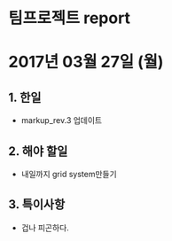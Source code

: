 # 팀프로젝트 report

# 2017년 03월 27일 (월)
## 1. 한일
- markup_rev.3 업데이트
## 2. 해야 할일
- 내일까지 grid system만들기
## 3. 특이사항
- 겁나 피곤하다. 
